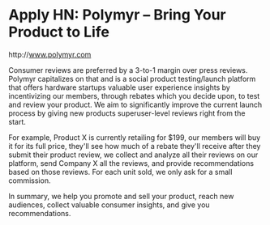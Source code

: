 # Apply HN: Polymyr – Bring Your Product to Life

http:&#x2F;&#x2F;www.polymyr.com<p>Consumer reviews are preferred by a 3-to-1 margin over press reviews. Polymyr capitalizes on that and is a social product testing&#x2F;launch platform that offers hardware startups valuable user experience insights by incentivizing our members, through rebates which you decide upon, to test and review your product. We aim to significantly improve the current launch process by giving new products superuser-level reviews right from the start.<p>For example, Product X is currently retailing for $199, our members will buy it for its full price, they&#x27;ll see how much of a rebate they&#x27;ll receive after they submit their product review, we collect and analyze all their reviews on our platform, send Company X all the reviews, and provide recommendations based on those reviews. For each unit sold, we only ask for a small commission.<p>In summary, we help you promote and sell your product, reach new audiences, collect valuable consumer insights, and give you recommendations.
